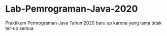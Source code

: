 # Lab-Pemrograman-Java-2020
Praktikum Pemrograman Java Tahun 2020 baru up karena yang lama tidak ter-up semua
